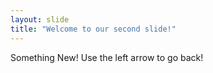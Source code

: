 ```yaml
---
layout: slide
title: "Welcome to our second slide!"
---
```

Something New!
Use the left arrow to go back!
